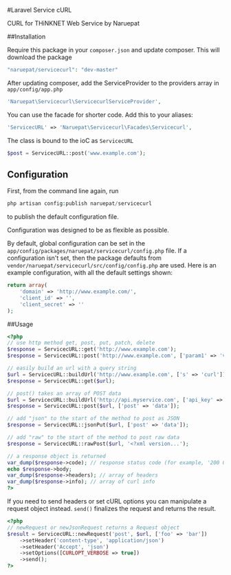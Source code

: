 #Laravel Service cURL

CURL for THiNKNET Web Service by Naruepat

##Installation

Require this package in your `composer.json` and update composer. This will download the package

```php
"naruepat/servicecurl": "dev-master"
```

After updating composer, add the ServiceProvider to the providers array in `app/config/app.php`

```php
'Naruepat\Servicecurl\ServicecurlServiceProvider',
```

You can use the facade for shorter code. Add this to your aliases:

```php
'ServicecURL' => 'Naruepat\Servicecurl\Facades\Servicecurl',
```

The class is bound to the ioC as `ServicecURL`

```php
$post = ServicecURL::post('www.example.com');
```

## Configuration

First, from the command line again, run 

```php
php artisan config:publish naruepat/servicecurl
```
to publish the default configuration file.


Configuration was designed to be as flexible as possible.

By default, global configuration can be set in the `app/config/packages/naruepat/servicecurl/config.php` file.  If a configuration isn't set, then the package defaults from `vendor/naruepat/servicecurl/src/config/config.php` are used.  Here is an example configuration, with all the default settings shown:

```php
return array(
	'domain' => 'http://www.example.com/',
	'client_id' => '',
	'client_secret' => ''
);
```

##Usage
```php
<?php
// use http method get, post, put, patch, delete
$response = ServicecURL::get('http://www.example.com');
$response = ServicecURL::post('http://www.example.com', ['param1' => 'value1']);

// easily build an url with a query string
$url = ServicecURL::buildUrl('http://www.example.com', ['s' => 'curl']);
$response = ServicecURL::get($url);

// post() takes an array of POST data
$url = ServicecURL::buildUrl('http://api.myservice.com', ['api_key' => 'my_api_key']);
$response = ServicecURL::post($url, ['post' => 'data']);

// add "json" to the start of the method to post as JSON
$response = ServicecURL::jsonPut($url, ['post' => 'data']);

// add "raw" to the start of the method to post raw data
$response = ServicecURL::rawPost($url, '<?xml version...');

// a response object is returned
var_dump($response->code); // response status code (for example, '200 OK')
echo $response->body;
var_dump($response->headers); // array of headers
var_dump($response->info); // array of curl info
?>
```

If you need to send headers or set cURL options you can manipulate a request object instead. `send()` finalizes the request and returns the result.

```php
<?php
// newRequest or newJsonRequest returns a Request object
$result = ServicecURL::newRequest('post', $url, ['foo' => 'bar'])
	->setHeader('content-type', 'application/json')
	->setHeader('Accept', 'json')
	->setOptions([CURLOPT_VERBOSE => true])
	->send();
?>
```
